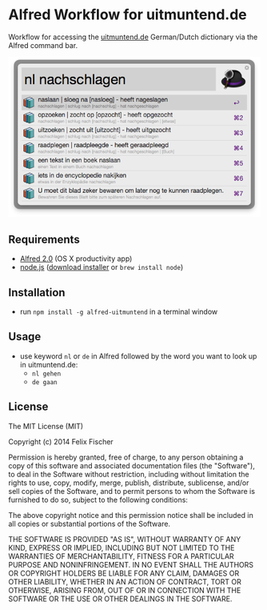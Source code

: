 # Alfred Workflow for uitmuntend.de

Workflow for accessing the [uitmuntend.de](http://www.uitmuntend.de/)
German/Dutch dictionary via the Alfred command bar.

![Screenshot](https://github.com/felixfischer/alfred-uitmuntend/blob/master/screenshot.png?raw=true)

## Requirements

- [Alfred 2.0](http://www.alfredapp.com/)
  (OS X productivity app)
- [node.js](http://nodejs.org/)
  ([download installer](http://nodejs.org/download/) or `brew install node`)

## Installation

- run `npm install -g alfred-uitmuntend` in a terminal window

## Usage

- use keyword `nl` or `de` in Alfred followed by the word you want to look up in
uitmuntend.de:
  - `nl gehen`
  - `de gaan`

## License

The MIT License (MIT)

Copyright (c) 2014 Felix Fischer

Permission is hereby granted, free of charge, to any person obtaining a copy
of this software and associated documentation files (the "Software"), to deal
in the Software without restriction, including without limitation the rights
to use, copy, modify, merge, publish, distribute, sublicense, and/or sell
copies of the Software, and to permit persons to whom the Software is
furnished to do so, subject to the following conditions:

The above copyright notice and this permission notice shall be included in
all copies or substantial portions of the Software.

THE SOFTWARE IS PROVIDED "AS IS", WITHOUT WARRANTY OF ANY KIND, EXPRESS OR
IMPLIED, INCLUDING BUT NOT LIMITED TO THE WARRANTIES OF MERCHANTABILITY,
FITNESS FOR A PARTICULAR PURPOSE AND NONINFRINGEMENT. IN NO EVENT SHALL THE
AUTHORS OR COPYRIGHT HOLDERS BE LIABLE FOR ANY CLAIM, DAMAGES OR OTHER
LIABILITY, WHETHER IN AN ACTION OF CONTRACT, TORT OR OTHERWISE, ARISING FROM,
OUT OF OR IN CONNECTION WITH THE SOFTWARE OR THE USE OR OTHER DEALINGS IN
THE SOFTWARE.
